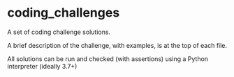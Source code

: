 # coding_challenges

A set of coding challenge solutions.

A brief description of the challenge, with examples, is at the top of each file.

All solutions can be run and checked (with assertions) using a Python interpreter (ideally 3.7+)
